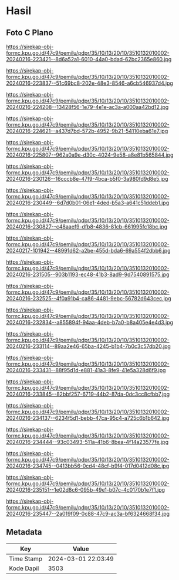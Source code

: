 # Hasil

## Foto C Plano

https://sirekap-obj-formc.kpu.go.id/47c9/pemilu/pdpr/35/10/13/20/10/3510132010002-20240216-223421--8d6a52a1-6010-44a0-bdad-62bc2365e860.jpg

https://sirekap-obj-formc.kpu.go.id/47c9/pemilu/pdpr/35/10/13/20/10/3510132010002-20240216-223837--51c69bc8-202e-48e3-8546-a6cb546937d4.jpg

https://sirekap-obj-formc.kpu.go.id/47c9/pemilu/pdpr/35/10/13/20/10/3510132010002-20240216-224208--13428f56-1e79-4e1e-ac3a-a000aa42bd12.jpg

https://sirekap-obj-formc.kpu.go.id/47c9/pemilu/pdpr/35/10/13/20/10/3510132010002-20240216-224621--a437d7bd-572b-4952-9b21-54110eba61e7.jpg

https://sirekap-obj-formc.kpu.go.id/47c9/pemilu/pdpr/35/10/13/20/10/3510132010002-20240216-225807--962a0a9e-d30c-4024-9e58-a8e81b565844.jpg

https://sirekap-obj-formc.kpu.go.id/47c9/pemilu/pdpr/35/10/13/20/10/3510132010002-20240216-230126--16cccb8e-47f9-4bca-b5f0-3a980fd9d8e5.jpg

https://sirekap-obj-formc.kpu.go.id/47c9/pemilu/pdpr/35/10/13/20/10/3510132010002-20240216-230449--6d7d0b01-06e1-4ded-b5a3-a641c51ddeb1.jpg

https://sirekap-obj-formc.kpu.go.id/47c9/pemilu/pdpr/35/10/13/20/10/3510132010002-20240216-230827--c48aaef9-dfb8-4836-81cb-661995fc18bc.jpg

https://sirekap-obj-formc.kpu.go.id/47c9/pemilu/pdpr/35/10/13/20/10/3510132010002-20240217-101942--48991d62-a2be-455d-bda6-69a554f2dbb6.jpg

https://sirekap-obj-formc.kpu.go.id/47c9/pemilu/pdpr/35/10/13/20/10/3510132010002-20240216-231505--903b1193-ec48-41b3-8ad9-9d7540891575.jpg

https://sirekap-obj-formc.kpu.go.id/47c9/pemilu/pdpr/35/10/13/20/10/3510132010002-20240216-232525--4f0a91b4-ca86-4481-9ebc-56782d643cec.jpg

https://sirekap-obj-formc.kpu.go.id/47c9/pemilu/pdpr/35/10/13/20/10/3510132010002-20240216-232834--a855894f-94aa-4deb-b7a0-b8a405e4e4d3.jpg

https://sirekap-obj-formc.kpu.go.id/47c9/pemilu/pdpr/35/10/13/20/10/3510132010002-20240216-233114--89aa2e46-65ba-4245-b1b4-7b0c3c57db20.jpg

https://sirekap-obj-formc.kpu.go.id/47c9/pemilu/pdpr/35/10/13/20/10/3510132010002-20240216-233431--88f95d1d-e881-41a3-8fe9-41e5a328d6f9.jpg

https://sirekap-obj-formc.kpu.go.id/47c9/pemilu/pdpr/35/10/13/20/10/3510132010002-20240216-233845--82bbf257-6719-44b2-87da-0dc3cc8cfbb7.jpg

https://sirekap-obj-formc.kpu.go.id/47c9/pemilu/pdpr/35/10/13/20/10/3510132010002-20240216-234137--6234f5d1-bebb-47ca-95c4-a725c6b1b642.jpg

https://sirekap-obj-formc.kpu.go.id/47c9/pemilu/pdpr/35/10/13/20/10/3510132010002-20240216-234444--93c03493-511a-41b6-8bea-4f14a23577fe.jpg

https://sirekap-obj-formc.kpu.go.id/47c9/pemilu/pdpr/35/10/13/20/10/3510132010002-20240216-234745--0413bb56-0cd4-48cf-b9f4-017d0412d08c.jpg

https://sirekap-obj-formc.kpu.go.id/47c9/pemilu/pdpr/35/10/13/20/10/3510132010002-20240216-235151--1e02d8c6-095b-49e1-b07c-4c0170b1e7f1.jpg

https://sirekap-obj-formc.kpu.go.id/47c9/pemilu/pdpr/35/10/13/20/10/3510132010002-20240216-235447--2a019f09-0c88-47c9-ac3a-bf6324668f34.jpg


## Metadata

| Key        | Value               |
| ---------- | ------------------- |
| Time Stamp | 2024-03-01 22:03:49 |
| Kode Dapil | 3503                |



